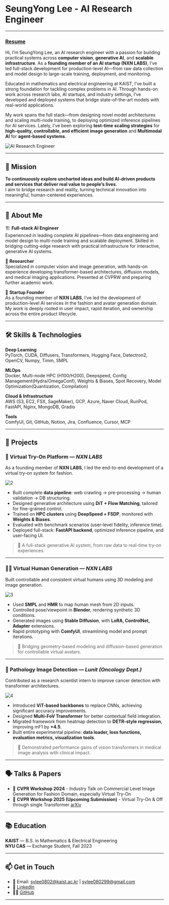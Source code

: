 # SeungYong Lee - AI Research Engineer

---

### [Resume](https://drive.google.com/file/d/1fdgsm_EjQhm5kIEB5nb8YJDus7YK3yC_/view?usp=sharing)

Hi, I’m SeungYong Lee, an AI research engineer with a passion for building practical systems across **computer vision**, **generative AI**, and **scalable infrastructure**. As a **founding member of an AI startup (NXN LABS)**, I’ve led full-stack development for production-level AI—from raw data collection and model design to large-scale training, deployment, and monitoring.

Educated in mathematics and electrical engineering at KAIST, I’ve built a strong foundation for tackling complex problems in AI. Through hands-on work across research labs, AI startups, and industry settings, I’ve developed and deployed systems that bridge state-of-the-art models with real-world applications.

My work spans the full stack—from designing novel model architectures and scaling multi-node training, to deploying optimized inference pipelines for AI services. Lately, I’ve been exploring **test-time scaling strategies** for **high-quality, controllable, and efficient image generation** and **Multimodal AI** for **agent-based systems**.

![AI Research Engineer](https://github.com/user-attachments/assets/6260eb61-50d8-432e-9d78-d7d16515f099)

---

## 🚀 Mission

**To continuously explore uncharted ideas and build AI-driven products and services that deliver real value to people’s lives.**  
I aim to bridge research and reality, turning technical innovation into meaningful, human-centered experiences.

---

## 🧠 About Me

🏗️ **Full-stack AI Engineer**  
Experienced in leading complete AI pipelines—from data engineering and model design to multi-node training and scalable deployment. Skilled in bridging cutting-edge research with practical infrastructure for interactive, generative AI systems.

🔬 **Researcher**  
Specialized in computer vision and image generation, with hands-on experience developing transformer-based architectures, diffusion models, and medical imaging applications. Presented at CVPRW and preparing further academic work.

🚀 **Startup Founder**  
As a founding member of **NXN LABS**, I’ve led the development of production-level AI services in the fashion and avatar generation domain. My work is deeply rooted in user impact, rapid iteration, and ownership across the entire product lifecycle.

---

## 🛠️ Skills & Technologies

**Deep Learning**  
PyTorch, CUDA, Diffusers, Transformers, Hugging Face, Detectron2, OpenCV, Numpy, Timm, SMPL

**MLOps**  
Docker, Multi-node HPC (H100/H200), Deepspeed, Config Management(Hydra/OmegaConf), Weights & Biases, Spot Recovery, Model Optimization(Quantization, Compilation)

**Cloud & Infrastructure**  
AWS (S3, EC2, FSX, SageMaker), GCP, Azure, Naver Cloud, RunPod, FastAPI, Nginx, MongoDB, Gradio

**Tools**  
ComfyUI, Git, GitHub, Notion, Jira, Confluence, Cursor, MCP

---

## 🌟 Projects

### 👕 Virtual Try-On Platform — *NXN LABS*
As a founding member of **NXN LABS**, I led the end-to-end development of a virtual try-on system for fashion.

![2](https://github.com/user-attachments/assets/e58a83ec-3bc6-4be4-bc6d-0d47481d8a0a)

- Built complete **data pipeline**: web crawling → pre-processing → human validation → DB structuring.
- Designed generative architecture using **DiT + Flow Matching**, tailored for fine-grained control.
- Trained on **HPC clusters** using **DeepSpeed + FSDP**, monitored with **Weights & Biases**.
- Evaluated with benchmark scenarios (user-level fidelity, inference time).
- Deployed full-stack: **FastAPI backend**, optimized inference pipeline, and user-facing UI.

> 📌 A full-stack generative AI system, from raw data to real-time try-on experiences.

---

### 🧑‍🎨 Virtual Human Generation — *NXN LABS*
Built controllable and consistent virtual humans using 3D modeling and image generation.

![3](https://github.com/user-attachments/assets/24ad4679-b295-41c6-ac3f-58ce34cd5592)

- Used **SMPL** and **HMR** to map human mesh from 2D inputs.
- Controlled pose/viewpoint in **Blender**, rendering synthetic 3D conditions.
- Generated images using **Stable Diffusion**, with **LoRA, ControlNet, Adapter** extensions.
- Rapid prototyping with **ComfyUI**, streamlining model and prompt iterations.

> 🎯 Bridging geometry-based modeling and diffusion-based generation for controllable virtual avatars.

---

### 🧬 Pathology Image Detection — *Lunit (Oncology Dept.)*
Contributed as a research scientist intern to improve cancer detection with transformer architectures.

![4](https://github.com/user-attachments/assets/270b3755-fb20-4e18-b02c-10e585b8b5ca)

- Introduced **ViT-based backbones** to replace CNNs, achieving significant accuracy improvements.
- Designed **Multi-FoV Transformer** for better contextual field integration.
- Migrated framework from heatmap detection to **DETR-style regression**, improving mF1 by **+4.5**.
- Built entire experimental pipeline: **data loader, loss functions, evaluation metrics, visualization tools**.

> 🧪 Demonstrated performance gains of vision transformers in medical image analysis with clinical impact.

---



## 🗣️ Talks & Papers

- 🎤 **CVPR Workshop 2024** - Industry Talk on Commercial Level Image Generation for Fashion Domain, especially Virtual Try-On
- 📄 **CVPR Workshop 2025 (Upcoming Submission)** - Virtual Try-On & Off through single Transformer [arXiv](blank)

---

## 📚 Education

**KAIST** — B.S. in Mathematics & Electrical Engineering  
**NYU CAS** — Exchange Student, Fall 2023

---

## 📫 Get in Touch

- 📧 Email: sylee0802@kaist.ac.kr | sylee080299@gmail.com  
- 🔗 [LinkedIn](https://www.linkedin.com/in/ryanl22)  
- 🧑‍💻 [GitHub](https://github.com/ryan-seungyong-lee)

---

